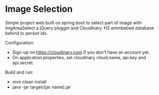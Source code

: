 Image Selection
===============
Simple project web built on spring boot to select part of image with ImgAreaSelect a jQuery pluggin and Cloudinary.
H2 emmbebed database behind to persist ids.

Configuration: 
* Sign-up on https://cloudinary.com if you don't have an account yet.
* On application.properties, set cloudinary cloud.name, api.key and api.secret.

Build and run:
* mvn clean install
* java -jar target/(jar name).jar





